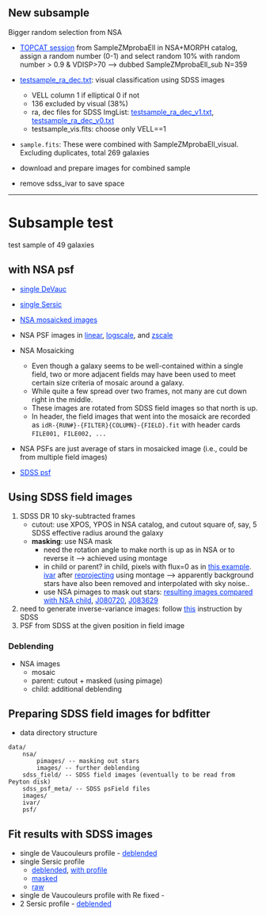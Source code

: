 <style>
    a {color: #0033ff;}
    a:hover {background-color:#ffff66;}
    a:visited {color: #0033ff;}
</style>


## New subsample
 Bigger random selection from NSA
- [TOPCAT session](../sample.session.fits) from SampleZMprobaEll in NSA+MORPH catalog, assign a random number (0-1) and select random 10% with random number > 0.9 & VDISP>70 --> dubbed SampleZMprobaEll_sub N=359
- [testsample_ra_dec.txt](testsample_ra_dec.txt): visual classification using SDSS images
    * VELL column 1 if elliptical 0 if not
    * 136 excluded by visual (38%)
    * ra, dec files for SDSS ImgList: [testsample_ra_dec_v1.txt](testsample_ra_dec_v1.txt), [testsample_ra_dec_v0.txt](testsample_ra_dec_v0.txt)
    * testsample_vis.fits: choose only VELL==1

- `sample.fits`: These were combined with SampleZMprobaEll_visual. Excluding duplicates, total 269 galaxies
- download and prepare images for combined sample
- remove sdss_ivar to save space
* * *

# Subsample test

test sample of 49 galaxies

## with NSA psf
- [single DeVauc](single_DVC/summary.html)
- [single Sersic](single_SER/summary.html)
- [NSA mosaicked images](images/subsample_image.png)
- NSA PSF images in [linear](images/subsample_psf_linearscale.png), [logscale](images/subsample_psf_logscale.png), and [zscale](images/subsample_psf_zscale.png)

- NSA Mosaicking
    - Even though a galaxy seems to be well-contained within a single field, two or more adjacent fields may have been used to meet certain size criteria of mosaic around a galaxy.
    - While quite a few spread over two frames, not many are cut down right in the middle.
    - These images are rotated from SDSS field images so that north is up.
    - In header, the field images that went into the mosaick are recorded as `idR-{RUN#}-{FILTER}{COLUMN}-{FIELD}.fit` with header cards `FILE001, FILE002, ...`
- NSA PSFs are just average of stars in mosaicked image (i.e., could be from multiple field images)

- [SDSS psf](images/subsample_sdss_psf_zscale.png)

## Using SDSS field images

1. SDSS DR 10 sky-subtracted frames
    - cutout: use XPOS, YPOS in NSA catalog, and cutout square of, say, 5 SDSS effective radius around the galaxy
    - **masking**: use NSA mask
        + need the rotation angle to make north is up as in NSA or to reverse it --> achieved using montage
        + in child or parent? in child, pixels with flux=0 as in [this example](images/J141224_masking). [ivar](images/J141224_ivar.png) after [reprojecting](images/J141224_parent_child_cropped.png) using montage --> apparently background stars have also been removed and interpolated with sky noise..
        + use NSA pimages to mask out stars: [resulting images compared with NSA child](images/tile_compare_with_child.png), [J080720](images/J080720_compare_with_child.png), [J083629](images/J083629_compare_with_child.png)
2. need to generate inverse-variance images: follow [this](http://data.sdss3.org/datamodel/files/BOSS_PHOTOOBJ/frames/RERUN/RUN/CAMCOL/frame.html) instruction by SDSS
3. PSF from SDSS at the given position in field image

### Deblending

- NSA images
    * mosaic
    * parent: cutout + masked (using pimage)
    * child: additional deblending    

## Preparing SDSS field images for bdfitter

* data directory structure
```
data/
    nsa/
        pimages/ -- masking out stars
        images/ -- further deblending
    sdss_field/ -- SDSS field images (eventually to be read from Peyton disk)
    sdss_psf_meta/ -- SDSS psField files
    images/
    ivar/
    psf/
```

## Fit results with SDSS images
* single de Vaucouleurs profile - [deblended](sdss_psf/dvc/deblended/summary.html)
* single Sersic profile
    - [deblended](sdss_psf/ser/deblended/summary.html), [with profile](sdss_psf/ser/deblended/summaryProfile.html)
    - [masked](sdss_psf/ser/masked/summary.html)
    - [raw](sdss_psf/ser/raw/summary.html)
* single de Vaucouleurs profile with Re fixed - 
* 2 Sersic profile - [deblended](sdss_psf/ser2/deblended/summary.html)
